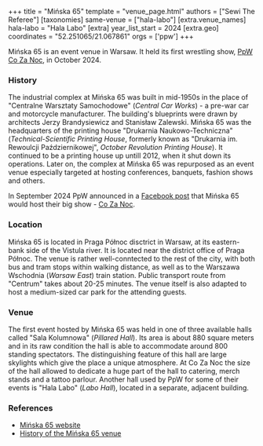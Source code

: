 +++
title = "Mińska 65"
template = "venue_page.html"
authors = ["Sewi The Referee"]
[taxonomies]
same-venue = ["hala-labo"]
[extra.venue_names]
hala-labo = "Hala Labo"
[extra]
year_list_start = 2024
[extra.geo]
coordinates = "52.251065/21.067861"
orgs = ['ppw']
+++

Mińska&nbsp;65 is an event venue in Warsaw. It held its first wrestling show, [PpW Co Za Noc](@/e/ppw/2024-10-26-ppw-co-za-noc.md), in October 2024.

### History

The industrial complex at Mińska&nbsp;65 was built in mid-1950s in the place of "Centralne Warsztaty Samochodowe" (_Central Car Works_) - a pre-war car and motorcycle manufacturer. The building's blueprints were drawn by architects Jerzy Brandysiewicz and Stanisław Zalewski. Mińska&nbsp;65 was the headquarters of the printing house "Drukarnia Naukowo-Techniczna" (_Technical-Scientific Printing House_, formerly known as "Drukarnia im. Rewoulcji Październikowej", _October Revolution Printing House_). It continued to be a printing house up untill 2012, when it shut down its operations. Later on, the complex at Mińska&nbsp;65 was repurposed as an event venue especially targeted at hosting conferences, banquets, fashion shows and others.

In September 2024 PpW announced in a [Facebook post](https://www.facebook.com/photo/?fbid=1045206820943043&set=a.499910772139320) that Mińska&nbsp;65 would host their big show - [Co Za Noc](@/e/ppw/2024-10-26-ppw-co-za-noc.md).

### Location 

Mińska&nbsp;65 is located in Praga Północ disctrict in Warsaw, at its eastern-bank side of the Vistula river. It is located near the district office of Praga Północ. The venue is rather well-conntected to the rest of the city, with both bus and tram stops within walking distance, as well as to the Warszawa Wschodnia (_Warsaw East_) train station. Public transport route from "Centrum" takes about 20-25 minutes. The venue itself is also adapted to host a medium-sized car park for the attending guests.

### Venue

The first event hosted by Mińska&nbsp;65 was held in one of three available halls called "Sala Kolumnowa" (_Pillared Hall_). Its area is about 880 square meters and in its raw condition the hall is able to accommodate around 800 standing spectators. The distinguishing feature of this hall are large skylights which give the place a unique atmosphere. At Co Za Noc the size of the hall allowed to dedicate a huge part of the hall to catering, merch stands and a tattoo parlour. Another hall used by PpW for some of their events is "Hala Labo" (_Labo Hall_), located in a separate, adjacent building.

### References
* [Mińska 65 website](https://www.konferencje.pl/o/minska-65,21968.html)
* [History of the Mińska 65 venue](https://notatkifotograficzne.com/2022/06/01/minska-65-drukarnia-naukowo-techniczna/)
